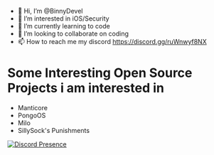 - 👋 Hi, I’m @BinnyDevel
- 👀 I’m interested in iOS/Security 
- 🌱 I’m currently learning to code
- 💞️ I’m looking to collaborate on coding
- 📫 How to reach me my discord https://discord.gg/ruWnwyf8NX

# Some Interesting Open Source Projects i am interested in

* Manticore
* PongoOS 
* Milo
* SillySock's Punishments

[![Discord Presence](https://lanyard-profile-readme.vercel.app/api/294956096353730570)](https://discord.com/users/294956096353730570)

